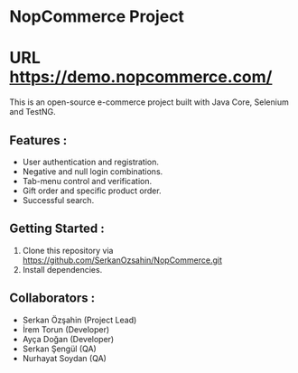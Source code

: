 # NopCommerce Project

# URL https://demo.nopcommerce.com/

This is an open-source e-commerce project built with Java Core, Selenium and TestNG.

## Features :

- User authentication and registration.
- Negative and null login combinations.
- Tab-menu control and verification.
- Gift order and specific product order.
- Successful search.

## Getting Started :

1. Clone this repository via
https://github.com/SerkanOzsahin/NopCommerce.git
2. Install dependencies.

## Collaborators : 

- Serkan Özşahin (Project Lead)
- İrem Torun (Developer)
- Ayça Doğan (Developer)
- Serkan Şengül (QA)
- Nurhayat Soydan (QA)

